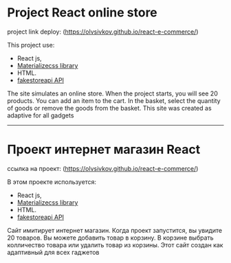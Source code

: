 # Project React online store

project link deploy: (https://olvsivkov.github.io/react-e-commerce/)

This project use: 
 - React js, 
 - [Materializecss library](https://materializecss.com/about.html)
 - HTML.
 - [fakestoreapi API](https://fakestoreapi.com/products) 

The site simulates an online store.
When the project starts, you will see 20 products. 
You can add an item to the cart. In the basket, select the quantity of goods or remove the goods from the basket. 
This site was created as adaptive for all gadgets  

_________________________________________________________________________

# Проект интернет магазин React

ссылка на проект: (https://olvsivkov.github.io/react-e-commerce/)

В этом проекте используется:
 - React js, 
 - [Materializecss library](https://materializecss.com/about.html)
 - HTML.
 - [fakestoreapi API](https://fakestoreapi.com/products) 

Сайт имитирует интернет магазин.
Когда проект запустится, вы увидите 20 товаров. 
Вы можете добавить товар в корзину. В корзине выбрать колличество товара или удалить товар из корзины. 
Этот сайт создан как адаптивный для всех гаджетов